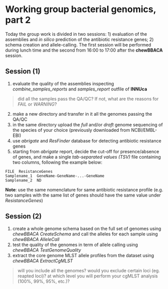 # Working group bacterial genomics, part 2

Today the group work is divided in two sessions: 1) evaluation of the assemblies and *in silico* prediction of the antibiotic resistance genes; 2) schema creation and allele-calling. The first session will be performed during lunch time and the second from 16:00 to 17:00 after the **chewBBACA** session.

## Session (1)

1) evaluate the quality of the assemblies inspecting *combine_samples_reports* and *samples_report* outfile of **INNUca**
> did all the samples pass the QA/QC? If not, what are the reasons for *FAIL* or *WARNING*?
2) make a new directory and transfer in it all the genomes passing the QA/QC
3) in the same directory upload the *full* and/or *draft* genome sequencing of the species of your choice (previously downloaded from NCBI/EMBL-EBI)
4) use *abrigate* and *ResFinder* database for detecting antibiotic resistance genes
5) starting from *abrigate* report, decide the cut-off for presence/absence of genes, and make a single *tab-separated values (TSV)* file containing two columns, following the example below:

```
FILE  ResistanceGenes
Samplename_1  GeneName-GeneName-...-GeneName
Samplename_2  ND
```

**Note**: use the same nomenclature for same antibiotic resistance profile (e.g. two samples with the same list of genes should have the same value under *ResistanceGenes*)

## Session (2)

1) create a whole genome schema based on the full set of genomes using *chewBBACA CreateSchema* and call the alleles for each sample using *chewBBACA AlleleCall* 
2) test the quality of the genomes in term of allele calling using *chewBBACA TestGenomeQuality* 
3) extract the core genome MLST allele profiles from the dataset using *chewBBACA ExtractCgMLST* 
> will you include all the genomes? would you exclude certain loci (eg. reapted loci)? at which level you will perform your cgMLST analysis (100%, 99%, 95%, etc.)?
